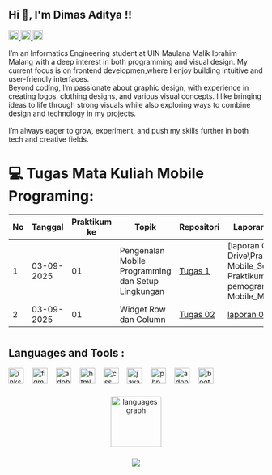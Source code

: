 <h2 align="left">Hi 👋, I'm Dimas Aditya !!</h2>

<div align="left">
  <a href="https://instagram.com/_dimasadtr" target="_blank">
    <img src="https://img.shields.io/static/v1?message=Instagram&logo=instagram&label=&color=black&logoColor=pink&labelColor=black&style=flat" height="20" alt="instagram logo" />
  </a>
  <a href="https://discord.com/users/7skyline_" target="_blank">
    <img src="https://img.shields.io/static/v1?message=Discord&logo=discord&label=&color=black&logoColor=blue&labelColor=black&style=flat" height="20" alt="discord logo" />
  </a>
  <a href="mailto:dimasaditya1711@gmail.com" target="_blank">
    <img src="https://img.shields.io/static/v1?message=Gmail&logo=gmail&label=&color=black&logoColor=red&labelColor=black&style=flat" height="20" alt="gmail logo" />
  </a>
</div>

<p align="left">I’m an Informatics Engineering student at UIN Maulana Malik Ibrahim Malang with a deep interest in both programming and visual design. My current focus is on frontend developmen,where I enjoy building intuitive and user-friendly interfaces.<br>Beyond coding, I’m passionate about graphic design, with experience in creating logos, clothing designs, and various visual concepts. I like bringing ideas to life through strong visuals while also exploring ways to combine design and technology in my projects.<br><br> I’m always eager to grow, experiment, and push my skills further in both tech and creative fields.</p>

###

# 💻 Tugas Mata Kuliah Mobile Programing:

| No | Tanggal | Praktikum ke | Topik                                               | Repositori                                     | Laporan Praktikum                         |
|----|-----------|-------------|-----------------------------------------------------|-------------------------------------------|-------------------------------------------|
| 1  | 03-09-2025        | 01           | Pengenalan Mobile Programming dan Setup Lingkungan  | [Tugas 1](#)                             | [laporan 01](i:\My Drive\Praktikum Mobile_Sem5\Laporan Praktikum pemograman Mobile_Modul 1.pdf)                     |
| 2  | 03-09-2025        | 01           | Widget Row dan Column                               | [Tugas 02](#)                             | [ laporan 02](#)                     |
#

# <h2 align="left">Languages and Tools :</h2>

<div align="left">
  <img src="https://cdn.jsdelivr.net/gh/devicons/devicon/icons/inkscape/inkscape-original.svg" height="30" alt="inkscape logo"  />
  <img width="9" />
  <img src="https://cdn.jsdelivr.net/gh/devicons/devicon/icons/figma/figma-original.svg" height="30" alt="figma logo"  />
  <img width="9" />
  <img src="https://skillicons.dev/icons?i=ps" height="30" alt="adobephotoshop logo"  />
  <img width="9" />
  <img src="https://cdn.jsdelivr.net/gh/devicons/devicon/icons/html5/html5-original.svg" height="30" alt="html5 logo"  />
  <img width="9" />
  <img src="https://cdn.jsdelivr.net/gh/devicons/devicon/icons/css3/css3-original.svg" height="30" alt="css logo"  />
  <img width="9" />
  <img src="https://cdn.jsdelivr.net/gh/devicons/devicon/icons/javascript/javascript-original.svg" height="30" alt="javascript logo"  />
  <img width="9" />
  <img src="https://cdn.jsdelivr.net/gh/devicons/devicon/icons/php/php-original.svg" height="30" alt="php logo"  />
  <img width="9" />
  <img src="https://skillicons.dev/icons?i=ai" height="30" alt="adobeillustrator logo"  />
  <img width="9" />
  <img src="https://cdn.jsdelivr.net/gh/devicons/devicon/icons/bootstrap/bootstrap-original.svg" height="30" alt="bootstrap logo"  />
</div>

###

<div align="center">
  <img src="https://github-readme-stats.vercel.app/api/top-langs?username=dimasadtr&locale=en&hide_title=false&layout=compact&card_width=320&langs_count=6&theme=tokyonight&hide_border=false&order=2" height="100" alt="languages graph"  />
</div>

###

<div align="center">
  <img src="https://visitor-badge.laobi.icu/badge?page_id=dimasadtr.dimasadtr&"  />
</div>

###